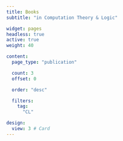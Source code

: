 ```yaml
---
title: Books 
subtitle: "in Computation Theory & Logic"

widget: pages
headless: true
active: true
weight: 40

content:
  page_type: "publication"

  count: 3
  offset: 0

  order: "desc"

  filters:
    tag: 
      "CL"

design:
  view: 3 # Card
---
```

